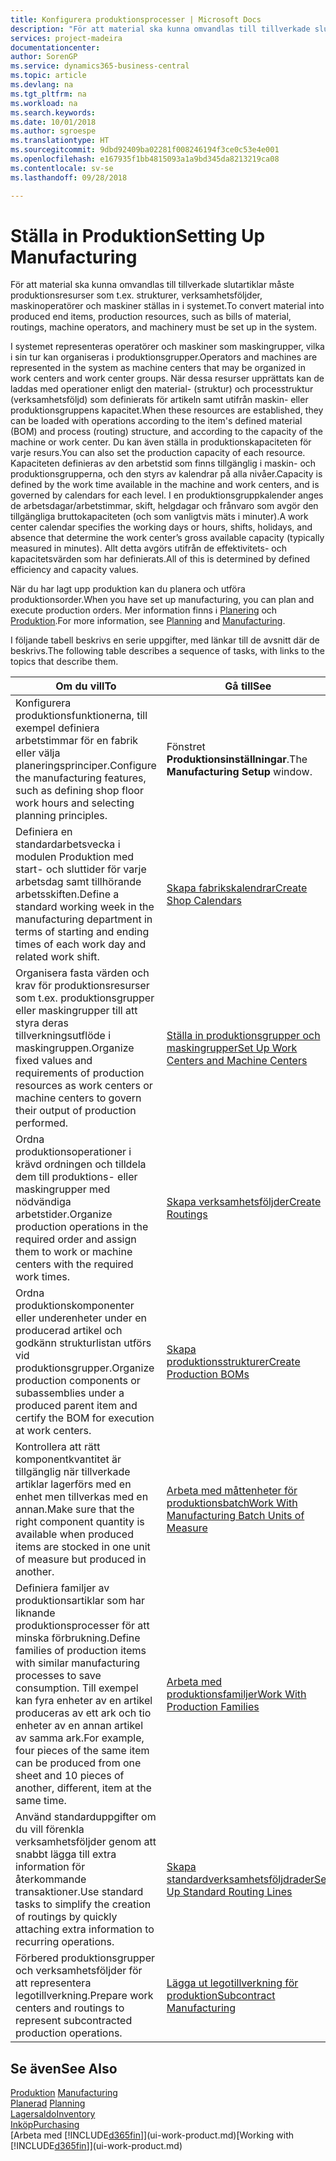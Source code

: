```yaml
---
title: Konfigurera produktionsprocesser | Microsoft Docs
description: "För att material ska kunna omvandlas till tillverkade slutartiklar måste produktionsresurser som t.ex. strukturer, verksamhetsföljder, maskinoperatörer och maskiner ställas in i systemet."
services: project-madeira
documentationcenter: 
author: SorenGP
ms.service: dynamics365-business-central
ms.topic: article
ms.devlang: na
ms.tgt_pltfrm: na
ms.workload: na
ms.search.keywords: 
ms.date: 10/01/2018
ms.author: sgroespe
ms.translationtype: HT
ms.sourcegitcommit: 9dbd92409ba02281f008246194f3ce0c53e4e001
ms.openlocfilehash: e167935f1bb4815093a1a9bd345da8213219ca08
ms.contentlocale: sv-se
ms.lasthandoff: 09/28/2018

---
```

# <a name="setting-up-manufacturing"></a><span data-ttu-id="51992-103">Ställa in Produktion</span><span class="sxs-lookup"><span data-stu-id="51992-103">Setting Up Manufacturing</span></span>
<span data-ttu-id="51992-104">För att material ska kunna omvandlas till tillverkade slutartiklar måste produktionsresurser som t.ex. strukturer, verksamhetsföljder, maskinoperatörer och maskiner ställas in i systemet.</span><span class="sxs-lookup"><span data-stu-id="51992-104">To convert material into produced end items, production resources, such as bills of material, routings, machine operators, and machinery must be set up in the system.</span></span>

<span data-ttu-id="51992-105">I systemet representeras operatörer och maskiner som maskingrupper, vilka i sin tur kan organiseras i produktionsgrupper.</span><span class="sxs-lookup"><span data-stu-id="51992-105">Operators and machines are represented in the system as machine centers that may be organized in work centers and work center groups.</span></span> <span data-ttu-id="51992-106">När dessa resurser upprättats kan de laddas med operationer enligt den material- (struktur) och processtruktur (verksamhetsföljd) som definierats för artikeln samt utifrån maskin- eller produktionsgruppens kapacitet.</span><span class="sxs-lookup"><span data-stu-id="51992-106">When these resources are established, they can be loaded with operations according to the item's defined material (BOM) and process (routing) structure, and according to the capacity of the machine or work center.</span></span> <span data-ttu-id="51992-107">Du kan även ställa in produktionskapaciteten för varje resurs.</span><span class="sxs-lookup"><span data-stu-id="51992-107">You can also set the production capacity of each resource.</span></span> <span data-ttu-id="51992-108">Kapaciteten definieras av den arbetstid som finns tillgänglig i maskin- och produktionsgrupperna, och den styrs av kalendrar på alla nivåer.</span><span class="sxs-lookup"><span data-stu-id="51992-108">Capacity is defined by the work time available in the machine and work centers, and is governed by calendars for each level.</span></span> <span data-ttu-id="51992-109">I en produktionsgruppkalender anges de arbetsdagar/arbetstimmar, skift, helgdagar och frånvaro som avgör den tillgängliga bruttokapaciteten (och som vanligtvis mäts i minuter).</span><span class="sxs-lookup"><span data-stu-id="51992-109">A work center calendar specifies the working days or hours, shifts, holidays, and absence that determine the work center’s gross available capacity (typically measured in minutes).</span></span> <span data-ttu-id="51992-110">Allt detta avgörs utifrån de effektivitets- och kapacitetsvärden som har definierats.</span><span class="sxs-lookup"><span data-stu-id="51992-110">All of this is determined by defined efficiency and capacity values.</span></span>  

<span data-ttu-id="51992-111">När du har lagt upp produktion kan du planera och utföra produktionsorder.</span><span class="sxs-lookup"><span data-stu-id="51992-111">When you have set up manufacturing, you can plan and execute production orders.</span></span> <span data-ttu-id="51992-112">Mer information finns i [Planering](production-planning.md) och [Produktion](production-manage-manufacturing.md).</span><span class="sxs-lookup"><span data-stu-id="51992-112">For more information, see [Planning](production-planning.md) and [Manufacturing](production-manage-manufacturing.md).</span></span>  

 <span data-ttu-id="51992-113">I följande tabell beskrivs en serie uppgifter, med länkar till de avsnitt där de beskrivs.</span><span class="sxs-lookup"><span data-stu-id="51992-113">The following table describes a sequence of tasks, with links to the topics that describe them.</span></span>   

|<span data-ttu-id="51992-114">**Om du vill**</span><span class="sxs-lookup"><span data-stu-id="51992-114">**To**</span></span>|<span data-ttu-id="51992-115">**Gå till**</span><span class="sxs-lookup"><span data-stu-id="51992-115">**See**</span></span>|  
|------------|-------------|  
|<span data-ttu-id="51992-116">Konfigurera produktionsfunktionerna, till exempel definiera arbetstimmar för en fabrik eller välja planeringsprinciper.</span><span class="sxs-lookup"><span data-stu-id="51992-116">Configure the manufacturing features, such as defining shop floor work hours and selecting planning principles.</span></span>|<span data-ttu-id="51992-117">Fönstret  **Produktionsinställningar**.</span><span class="sxs-lookup"><span data-stu-id="51992-117">The **Manufacturing Setup** window.</span></span>|  
|<span data-ttu-id="51992-118">Definiera en standardarbetsvecka i modulen Produktion med start- och sluttider för varje arbetsdag samt tillhörande arbetsskiften.</span><span class="sxs-lookup"><span data-stu-id="51992-118">Define a standard working week in the manufacturing department in terms of starting and ending times of each work day and related work shift.</span></span>|[<span data-ttu-id="51992-119">Skapa fabrikskalendrar</span><span class="sxs-lookup"><span data-stu-id="51992-119">Create Shop Calendars</span></span>](production-how-to-create-work-center-calendars.md)|  
|<span data-ttu-id="51992-120">Organisera fasta värden och krav för produktionsresurser som t.ex. produktionsgrupper eller maskingrupper till att styra deras tillverkningsutflöde i maskingruppen.</span><span class="sxs-lookup"><span data-stu-id="51992-120">Organize fixed values and requirements of production resources as work centers or machine centers to govern their output of production performed.</span></span>|[<span data-ttu-id="51992-121">Ställa in produktionsgrupper och maskingrupper</span><span class="sxs-lookup"><span data-stu-id="51992-121">Set Up Work Centers and Machine Centers</span></span>](production-how-to-set-up-work-and-machine-centers.md)|
|<span data-ttu-id="51992-122">Ordna produktionsoperationer i krävd ordningen och tilldela dem till produktions- eller maskingrupper med nödvändiga arbetstider.</span><span class="sxs-lookup"><span data-stu-id="51992-122">Organize production operations in the required order and assign them to work or machine centers with the required work times.</span></span>|[<span data-ttu-id="51992-123">Skapa verksamhetsföljder</span><span class="sxs-lookup"><span data-stu-id="51992-123">Create Routings</span></span>](production-how-to-create-routings.md)|
|<span data-ttu-id="51992-124">Ordna produktionskomponenter eller underenheter under en producerad artikel och godkänn strukturlistan utförs vid produktionsgrupper.</span><span class="sxs-lookup"><span data-stu-id="51992-124">Organize production components or subassemblies under a produced parent item and certify the BOM for execution at work centers.</span></span>|[<span data-ttu-id="51992-125">Skapa produktionsstrukturer</span><span class="sxs-lookup"><span data-stu-id="51992-125">Create Production BOMs</span></span>](production-how-to-create-production-boms.md)|
|<span data-ttu-id="51992-126">Kontrollera att rätt komponentkvantitet är tillgänglig när tillverkade artiklar lagerförs med en enhet men tillverkas med en annan.</span><span class="sxs-lookup"><span data-stu-id="51992-126">Make sure that the right component quantity is available when produced items are stocked in one unit of measure but produced in another.</span></span>|[<span data-ttu-id="51992-127">Arbeta med måttenheter för produktionsbatch</span><span class="sxs-lookup"><span data-stu-id="51992-127">Work With Manufacturing Batch Units of Measure</span></span>](production-how-to-use-the-manufacturing-batch-unit-of-measure.md)|  
|<span data-ttu-id="51992-128">Definiera familjer av produktionsartiklar som har liknande produktionsprocesser för att minska förbrukning.</span><span class="sxs-lookup"><span data-stu-id="51992-128">Define families of production items with similar manufacturing processes to save consumption.</span></span> <span data-ttu-id="51992-129">Till exempel kan fyra enheter av en artikel produceras av ett ark och tio enheter av en annan artikel av samma ark.</span><span class="sxs-lookup"><span data-stu-id="51992-129">For example, four pieces of the same item can be produced from one sheet and 10 pieces of another, different, item at the same time.</span></span>|[<span data-ttu-id="51992-130">Arbeta med produktionsfamiljer</span><span class="sxs-lookup"><span data-stu-id="51992-130">Work With Production Families</span></span>](production-how-work-family.md)|
|<span data-ttu-id="51992-131">Använd standarduppgifter om du vill förenkla verksamhetsföljder genom att snabbt lägga till extra information för återkommande transaktioner.</span><span class="sxs-lookup"><span data-stu-id="51992-131">Use standard tasks to simplify the creation of routings by quickly attaching extra information to recurring operations.</span></span>|[<span data-ttu-id="51992-132">Skapa standardverksamhetsföljdrader</span><span class="sxs-lookup"><span data-stu-id="51992-132">Set Up Standard Routing Lines</span></span>](production-how-set-up-standard-routing-lines.md)|  
|<span data-ttu-id="51992-133">Förbered produktionsgrupper och verksamhetsföljder för att representera legotillverkning.</span><span class="sxs-lookup"><span data-stu-id="51992-133">Prepare work centers and routings to represent subcontracted production operations.</span></span>|[<span data-ttu-id="51992-134">Lägga ut legotillverkning för produktion</span><span class="sxs-lookup"><span data-stu-id="51992-134">Subcontract Manufacturing</span></span>](production-how-to-subcontract-manufacturing.md)|  

## <a name="see-also"></a><span data-ttu-id="51992-135">Se även</span><span class="sxs-lookup"><span data-stu-id="51992-135">See Also</span></span>
<span data-ttu-id="51992-136">[Produktion](production-manage-manufacturing.md)  </span><span class="sxs-lookup"><span data-stu-id="51992-136">[Manufacturing](production-manage-manufacturing.md)  </span></span>  
<span data-ttu-id="51992-137">[Planerad](production-planning.md) </span><span class="sxs-lookup"><span data-stu-id="51992-137">[Planning](production-planning.md) </span></span>  
[<span data-ttu-id="51992-138">Lagersaldo</span><span class="sxs-lookup"><span data-stu-id="51992-138">Inventory</span></span>](inventory-manage-inventory.md)  
[<span data-ttu-id="51992-139">Inköp</span><span class="sxs-lookup"><span data-stu-id="51992-139">Purchasing</span></span>](purchasing-manage-purchasing.md)  
<span data-ttu-id="51992-140">[Arbeta med [!INCLUDE[d365fin](includes/d365fin_md.md)]](ui-work-product.md)</span><span class="sxs-lookup"><span data-stu-id="51992-140">[Working with [!INCLUDE[d365fin](includes/d365fin_md.md)]](ui-work-product.md)</span></span>

